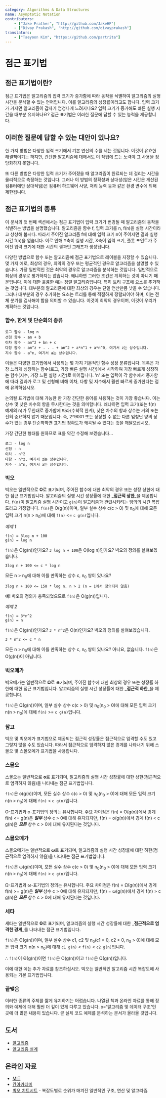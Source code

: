 ```yaml
---
category: Algorithms & Data Structures
name: Asymptotic Notation
contributors:
    - ["Jake Prather", "http://github.com/JakeHP"]
    - ["Divay Prakash", "http://github.com/divayprakash"]
translators:
    - ["Taeyoon Kim", "https://github.com/partrita"]
---
```

# 점근 표기법

## 점근 표기법이란?

점근 표기법은 알고리즘의 입력 크기가 증가함에 따라 동작을 식별하여 알고리즘의 실행 시간을 분석할 수 있는 언어입니다. 이를 알고리즘의 성장률이라고도 합니다. 입력 크기가 커지면 알고리즘이 갑자기 엄청나게 느려지나요? 입력 크기가 증가해도 빠른 실행 시간을 대부분 유지하나요? 점근 표기법은 이러한 질문에 답할 수 있는 능력을 제공합니다.

## 이러한 질문에 답할 수 있는 대안이 있나요?

한 가지 방법은 다양한 입력 크기에서 기본 연산의 수를 세는 것입니다. 이것이 유효한 해결책이기는 하지만, 간단한 알고리즘에 대해서도 이 작업에 드는 노력이 그 사용을 정당화하지 못합니다.

또 다른 방법은 다양한 입력 크기가 주어졌을 때 알고리즘이 완료되는 데 걸리는 시간을 물리적으로 측정하는 것입니다. 그러나 이 방법의 정확성과 상대성(얻은 시간은 계산된 컴퓨터에만 상대적임)은 컴퓨터 하드웨어 사양, 처리 능력 등과 같은 환경 변수에 의해 제한됩니다.

## 점근 표기법의 종류

이 문서의 첫 번째 섹션에서는 점근 표기법이 입력 크기가 변경될 때 알고리즘의 동작을 식별하는 방법을 설명했습니다. 알고리즘을 함수 f, 입력 크기를 n, f(n)을 실행 시간이라고 상상해 봅시다. 따라서 주어진 알고리즘 f에 대해 입력 크기 n이 주어지면 결과 실행 시간 f(n)을 얻습니다. 이로 인해 Y축이 실행 시간, X축이 입력 크기, 플롯 포인트가 주어진 입력 크기에 대한 시간의 결과인 그래프가 생성됩니다.

다양한 방법으로 함수 또는 알고리즘에 점근 표기법으로 레이블을 지정할 수 있습니다. 몇 가지 예로, 최상의 경우, 최악의 경우 또는 평균적인 경우로 알고리즘을 설명할 수 있습니다. 가장 일반적인 것은 최악의 경우로 알고리즘을 분석하는 것입니다. 일반적으로 최상의 경우로 평가하지는 않습니다. 왜냐하면 그러한 조건은 계획하는 것이 아니기 때문입니다. 이에 대한 훌륭한 예는 정렬 알고리즘입니다. 특히 트리 구조에 요소를 추가하는 것입니다. 대부분의 알고리즘에 대한 최상의 경우는 단일 연산만큼 낮을 수 있습니다. 그러나 대부분의 경우 추가하는 요소는 트리를 통해 적절하게 정렬되어야 하며, 이는 전체 분기를 검사해야 함을 의미할 수 있습니다. 이것이 최악의 경우이며, 이것이 우리가 계획하는 것입니다.

### 함수, 한계 및 단순화의 종류

```
로그 함수 - log n
선형 함수 - an + b
이차 함수 - an^2 + bn + c
다항 함수 - an^z + . . . + an^2 + a*n^1 + a*n^0, 여기서 z는 상수입니다.
지수 함수 - a^n, 여기서 a는 상수입니다.
```

이들은 다양한 표기법에서 사용되는 몇 가지 기본적인 함수 성장 분류입니다. 목록은 가장 느리게 성장하는 함수(로그, 가장 빠른 실행 시간)에서 시작하여 가장 빠르게 성장하는 함수(지수, 가장 느린 실행 시간)로 이어집니다. 'n' 또는 입력이 각 함수에서 증가함에 따라 결과가 로그 및 선형에 비해 이차, 다항 및 지수에서 훨씬 빠르게 증가한다는 점에 유의하십시오.

논의될 표기법에 대해 가능한 한 가장 간단한 용어를 사용하는 것이 가장 좋습니다. 이는 상수 및 낮은 차수의 항을 무시한다는 것을 의미합니다. 왜냐하면 입력 크기(또는 f(n) 예제의 n)가 무한대로 증가함에 따라(수학적 한계), 낮은 차수의 항과 상수는 거의 또는 전혀 중요하지 않기 때문입니다. 즉, 2^9001 또는 상상할 수 없는 다른 엄청난 양의 상수가 있는 경우 단순화하면 표기법 정확도가 왜곡될 수 있다는 것을 깨달으십시오.

가장 간단한 형태를 원하므로 표를 약간 수정해 보겠습니다...

```
로그 - log n
선형 - n
이차 - n^2
다항 - n^z, 여기서 z는 상수입니다.
지수 - a^n, 여기서 a는 상수입니다.
```

### 빅오
빅오는 일반적으로 **O**로 표기되며, 주어진 함수에 대한 최악의 경우 또는 성장 상한에 대한 점근 표기법입니다. 알고리즘의 실행 시간 성장률에 대한 _**점근적 상한**_을 제공합니다. `f(n)`이 알고리즘 실행 시간이고 `g(n)`이 알고리즘과 관련시키려는 임의의 시간 복잡도라고 가정합니다. `f(n)`은 O(g(n))이며, 일부 실수 상수 c(c > 0) 및 n<sub>0</sub>에 대해 모든 입력 크기 n(n > n<sub>0</sub>)에 대해 `f(n)` <= `c g(n)`입니다.

*예제 1*

```
f(n) = 3log n + 100
g(n) = log n
```

`f(n)`은 O(g(n))인가요?
`3 log n + 100`은 O(log n)인가요?
빅오의 정의를 살펴보겠습니다.

```
3log n + 100 <= c * log n
```

모든 n > n<sub>0</sub>에 대해 이를 만족하는 상수 c, n<sub>0</sub> 쌍이 있나요?

```
3log n + 100 <= 150 * log n, n > 2 (n = 1에서 정의되지 않음)
```

예! 빅오의 정의가 충족되었으므로 `f(n)`은 O(g(n))입니다.

*예제 2*

```
f(n) = 3*n^2
g(n) = n
```

`f(n)`은 O(g(n))인가요?
`3 * n^2`은 O(n)인가요?
빅오의 정의를 살펴보겠습니다.

```
3 * n^2 <= c * n
```

모든 n > n<sub>0</sub>에 대해 이를 만족하는 상수 c, n<sub>0</sub> 쌍이 있나요?
아니요, 없습니다. `f(n)`은 O(g(n))이 아닙니다.

### 빅오메가
빅오메가는 일반적으로 **Ω**로 표기되며, 주어진 함수에 대한 최상의 경우 또는 성장률 하한에 대한 점근 표기법입니다. 알고리즘의 실행 시간 성장률에 대한 _**점근적 하한**_을 제공합니다.

`f(n)`은 Ω(g(n))이며, 일부 실수 상수 c(c > 0) 및 n<sub>0</sub>(n<sub>0</sub> > 0)에 대해 모든 입력 크기 n(n > n<sub>0</sub>)에 대해 `f(n)` >= `c g(n)`입니다.

### 참고

빅오 및 빅오메가 표기법으로 제공되는 점근적 성장률은 점근적으로 엄격할 수도 있고 그렇지 않을 수도 있습니다. 따라서 점근적으로 엄격하지 않은 경계를 나타내기 위해 스몰오 및 스몰오메가 표기법을 사용합니다.

### 스몰오
스몰오는 일반적으로 **o**로 표기되며, 알고리즘의 실행 시간 성장률에 대한 상한(점근적으로 엄격하지 않음)을 나타내는 점근 표기법입니다.

`f(n)`은 o(g(n))이며, 모든 실수 상수 c(c > 0) 및 n<sub>0</sub>(n<sub>0</sub> > 0)에 대해 모든 입력 크기 n(n > n<sub>0</sub>)에 대해 `f(n)` < `c g(n)`입니다.

O-표기법과 o-표기법의 정의는 유사합니다. 주요 차이점은 f(n) = O(g(n))에서 경계 f(n) <= g(n)은 _**일부**_ 상수 c > 0에 대해 유지되지만, f(n) = o(g(n))에서 경계 f(n) < c g(n)은 _**모든**_ 상수 c > 0에 대해 유지된다는 것입니다.

### 스몰오메가
스몰오메가는 일반적으로 **ω**로 표기되며, 알고리즘의 실행 시간 성장률에 대한 하한(점근적으로 엄격하지 않음)을 나타내는 점근 표기법입니다.

`f(n)`은 ω(g(n))이며, 모든 실수 상수 c(c > 0) 및 n<sub>0</sub>(n<sub>0</sub> > 0)에 대해 모든 입력 크기 n(n > n<sub>0</sub>)에 대해 `f(n)` > `c g(n)`입니다.

Ω-표기법과 ω-표기법의 정의는 유사합니다. 주요 차이점은 f(n) = Ω(g(n))에서 경계 f(n) >= g(n)은 _**일부**_ 상수 c > 0에 대해 유지되지만, f(n) = ω(g(n))에서 경계 f(n) > c g(n)은 _**모든**_ 상수 c > 0에 대해 유지된다는 것입니다.

### 세타
세타는 일반적으로 **Θ**로 표기되며, 알고리즘의 실행 시간 성장률에 대한 _**점근적으로 엄격한 경계**_를 나타내는 점근 표기법입니다.

`f(n)`은 Θ(g(n))이며, 일부 실수 상수 c1, c2 및 n<sub>0</sub>(c1 > 0, c2 > 0, n<sub>0</sub> > 0)에 대해 모든 입력 크기 n(n > n<sub>0</sub>)에 대해 `c1 g(n)` < `f(n)` < `c2 g(n)`입니다.

∴ `f(n)`이 Θ(g(n))이면 `f(n)`은 O(g(n))이고 `f(n)`은 Ω(g(n))입니다.

이에 대한 예는 추가 자료를 참조하십시오. 빅오는 일반적인 알고리즘 시간 복잡도에 사용되는 기본 표기법입니다.

### 끝맺음
이러한 종류의 주제를 짧게 유지하기는 어렵습니다. 나열된 책과 온라인 자료를 통해 정의와 예제에 대해 훨씬 더 깊이 있게 다루고 있습니다. x='알고리즘 및 데이터 구조'인 곳에 더 많은 내용이 있습니다. 곧 실제 코드 예제를 분석하는 문서가 올라올 것입니다.

## 도서

* [알고리즘](http://www.amazon.com/Algorithms-4th-Robert-Sedgewick/dp/032157351X)
* [알고리즘 설계](http://www.amazon.com/Algorithm-Design-Foundations-Analysis-Internet/dp/0471383651)

## 온라인 자료

* [MIT](http://web.mit.edu/16.070/www/lecture/big_o.pdf)
* [칸아카데미](https://www.khanacademy.org/computing/computer-science/algorithms/asymptotic-notation/a/asymptotic-notation)
* [빅오 치트시트](http://bigocheatsheet.com/) - 복잡도별로 순위가 매겨진 일반적인 구조, 연산 및 알고리즘.